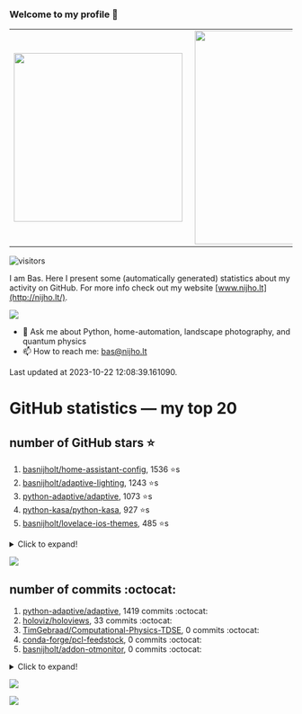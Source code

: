 ### Welcome to my profile 👋

<center>
  <table>
    <tr>
        <td><img width="300px" align="left" src="https://github-readme-stats.vercel.app/api/top-langs/?username=basnijholt&hide=TeX,Jupyter%20Notebook&layout=compact&theme=radical" /></td>
        <td><img align='right' src="https://github-readme-stats.vercel.app/api?username=basnijholt&show_icons=true&theme=radical" width="380"></td>
    </tr>
  </table>
</center>

![visitors](https://visitor-badge.glitch.me/badge?page_id=basnijholt.visitor-badge)

I am Bas. Here I present some (automatically generated) statistics about my activity on GitHub. For more info check out my website [www.nijho.lt](http://nijho.lt/).

![](https://www.nijho.lt/authors/admin/avatar_hu9e60e4b9bc120dfb6a666009f2878da6_182107_250x250_fill_q90_lanczos_center.jpg)

- 💬 Ask me about Python, home-automation, landscape photography, and quantum physics
- 📫 How to reach me: bas@nijho.lt

Last updated at 2023-10-22 12:08:39.161090.

# GitHub statistics — my top 20

## number of GitHub stars ⭐️

1. [basnijholt/home-assistant-config](https://github.com/basnijholt/home-assistant-config/), 1536 ⭐️s
2. [basnijholt/adaptive-lighting](https://github.com/basnijholt/adaptive-lighting/), 1243 ⭐️s
3. [python-adaptive/adaptive](https://github.com/python-adaptive/adaptive/), 1073 ⭐️s
4. [python-kasa/python-kasa](https://github.com/python-kasa/python-kasa/), 927 ⭐️s
5. [basnijholt/lovelace-ios-themes](https://github.com/basnijholt/lovelace-ios-themes/), 485 ⭐️s
<details><summary>Click to expand!</summary>

6. [basnijholt/lovelace-ios-dark-mode-theme](https://github.com/basnijholt/lovelace-ios-dark-mode-theme/), 427 ⭐️s
7. [basnijholt/miflora](https://github.com/basnijholt/miflora/), 359 ⭐️s
8. [basnijholt/rsync-time-machine.py](https://github.com/basnijholt/rsync-time-machine.py/), 347 ⭐️s
9. [topocm/topocm_content](https://github.com/topocm/topocm_content/), 251 ⭐️s
10. [basnijholt/home-assistant-streamdeck-yaml](https://github.com/basnijholt/home-assistant-streamdeck-yaml/), 141 ⭐️s
11. [basnijholt/home-assistant-macbook-touch-bar](https://github.com/basnijholt/home-assistant-macbook-touch-bar/), 92 ⭐️s
12. [basnijholt/markdown-code-runner](https://github.com/basnijholt/markdown-code-runner/), 76 ⭐️s
13. [kwant-project/kwant](https://github.com/kwant-project/kwant/), 76 ⭐️s
14. [basnijholt/home-assistant-streamdeck-yaml-addon](https://github.com/basnijholt/home-assistant-streamdeck-yaml-addon/), 48 ⭐️s
15. [basnijholt/aiokef](https://github.com/basnijholt/aiokef/), 33 ⭐️s
16. [basnijholt/thesis-cover](https://github.com/basnijholt/thesis-cover/), 26 ⭐️s
17. [basnijholt/adaptive-scheduler](https://github.com/basnijholt/adaptive-scheduler/), 21 ⭐️s
18. [basnijholt/instacron](https://github.com/basnijholt/instacron/), 20 ⭐️s
19. [basnijholt/addon-otmonitor](https://github.com/basnijholt/addon-otmonitor/), 15 ⭐️s
20. [kwant-project/kwant-tutorial-2016](https://github.com/kwant-project/kwant-tutorial-2016/), 15 ⭐️s

</details>

![](https://github.com/basnijholt/basnijholt/raw/main/stars_over_time.png)

## number of commits :octocat:

1. [python-adaptive/adaptive](https://github.com/python-adaptive/adaptive/), 1419 commits :octocat:
2. [holoviz/holoviews](https://github.com/holoviz/holoviews/), 33 commits :octocat:
3. [TimGebraad/Computational-Physics-TDSE](https://github.com/TimGebraad/Computational-Physics-TDSE/), 0 commits :octocat:
4. [conda-forge/pcl-feedstock](https://github.com/conda-forge/pcl-feedstock/), 0 commits :octocat:
5. [basnijholt/addon-otmonitor](https://github.com/basnijholt/addon-otmonitor/), 0 commits :octocat:
<details><summary>Click to expand!</summary>

6. [embeddedartistry/templates](https://github.com/embeddedartistry/templates/), 0 commits :octocat:
7. [conda-forge/conda-forge-build-setup-feedstock](https://github.com/conda-forge/conda-forge-build-setup-feedstock/), 0 commits :octocat:
8. [NabuCasa/coronavirus](https://github.com/NabuCasa/coronavirus/), 0 commits :octocat:
9. [dask/dask-drmaa](https://github.com/dask/dask-drmaa/), 0 commits :octocat:
10. [basnijholt/Project-Euler](https://github.com/basnijholt/Project-Euler/), 0 commits :octocat:
11. [mmistakes/minimal-mistakes](https://github.com/mmistakes/minimal-mistakes/), 0 commits :octocat:
12. [python-adaptive/adaptive](https://github.com/python-adaptive/adaptive/), 0 commits :octocat:
13. [conda-forge/azure-cosmos-feedstock](https://github.com/conda-forge/azure-cosmos-feedstock/), 0 commits :octocat:
14. [basnijholt/versioningit_fail](https://github.com/basnijholt/versioningit_fail/), 0 commits :octocat:
15. [PaulAnnekov/tuyaha](https://github.com/PaulAnnekov/tuyaha/), 0 commits :octocat:
16. [conda-forge/suitesparse-feedstock](https://github.com/conda-forge/suitesparse-feedstock/), 0 commits :octocat:
17. [python-adaptive/paper](https://github.com/python-adaptive/paper/), 0 commits :octocat:
18. [basnijholt/azure-singularity-agent](https://github.com/basnijholt/azure-singularity-agent/), 0 commits :octocat:
19. [ccxt/ccxt](https://github.com/ccxt/ccxt/), 0 commits :octocat:
20. [JesseSlim/polymetric](https://github.com/JesseSlim/polymetric/), 0 commits :octocat:

</details>

![](https://github.com/basnijholt/basnijholt/raw/main/commits_per_hour.png)

![](https://github.com/basnijholt/basnijholt/raw/main/commits_per_weekday.png)

